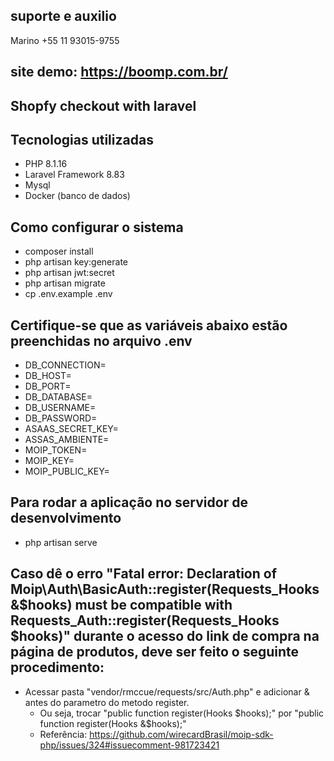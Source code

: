 ## suporte e auxilio
Marino
+55 11 93015-9755

## site demo: https://boomp.com.br/

## Shopfy checkout with laravel

## Tecnologias utilizadas

- PHP 8.1.16
- Laravel Framework 8.83
- Mysql
- Docker (banco de dados)


## Como configurar o sistema

- composer install
- php artisan key:generate
- php artisan jwt:secret
- php artisan migrate
- cp .env.example .env


## Certifique-se que as variáveis abaixo estão preenchidas no arquivo .env

- DB_CONNECTION=
- DB_HOST=
- DB_PORT=
- DB_DATABASE=
- DB_USERNAME=
- DB_PASSWORD=
- ASAAS_SECRET_KEY=
- ASSAS_AMBIENTE=
- MOIP_TOKEN=
- MOIP_KEY=
- MOIP_PUBLIC_KEY=


## Para rodar a aplicação no servidor de desenvolvimento

- php artisan serve


## Caso dê o erro "Fatal error: Declaration of Moip\Auth\BasicAuth::register(Requests_Hooks &$hooks) must be compatible with Requests_Auth::register(Requests_Hooks $hooks)" durante o acesso do link de compra na página de produtos, deve ser feito o seguinte procedimento:

- Acessar pasta "vendor/rmccue/requests/src/Auth.php" e adicionar & antes do parametro do metodo register.
    - Ou seja, trocar "public function register(Hooks $hooks);" por "public function register(Hooks &$hooks);"
    - Referência: https://github.com/wirecardBrasil/moip-sdk-php/issues/324#issuecomment-981723421
